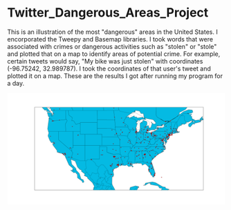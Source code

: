 Twitter_Dangerous_Areas_Project
===============================

This is an illustration of the most "dangerous" areas in the United States. I encorporated the Tweepy and Basemap libraries. I took words that were associated with crimes or dangerous activities such as "stolen" or "stole" and plotted that on a map to identify areas of potential crime. For example, certain tweets would say, "My bike was just stolen" with coordinates (-96.75242, 32.989787). I took the coordinates of that user's tweet and plotted it on a map. These are the results I got after running my program for a day.

![ScreenShot](https://github.com/elmatt/Twitter_Dangerous_Areas_Project/blob/master/figure_1.png)

